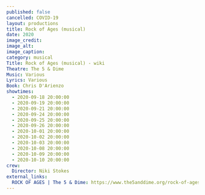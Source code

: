 ```yaml
---
published: false
cancelled: COVID-19
layout: productions
title: Rock of Ages (musical)
date: 2020
image_credit: 
image_alt:
image_caption:
category: musical
Title: Rock of Ages (musical) - wiki
Theatre: The 5 & Dime
Music: Various
Lyrics: Various
Book: Chris D'Arienzo
showtimes: 
  - 2020-09-18 20:00:00
  - 2020-09-19 20:00:00
  - 2020-09-21 20:00:00
  - 2020-09-24 20:00:00
  - 2020-09-25 20:00:00
  - 2020-09-26 20:00:00
  - 2020-10-01 20:00:00
  - 2020-10-02 20:00:00
  - 2020-10-03 20:00:00
  - 2020-10-08 20:00:00
  - 2020-10-09 20:00:00
  - 2020-10-10 20:00:00
crew:
  Director: Niki Stokes
external_links:
  ROCK OF AGES | The 5 & Dime: https://www.the5anddime.org/rock-of-ages
---
```


